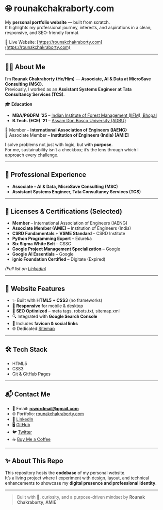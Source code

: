 # 🌐 rounakchakraborty.com

My **personal portfolio website** — built from scratch.  
It highlights my professional journey, interests, and aspirations in a clean, responsive, and SEO-friendly format.

🔗 Live Website: [https://rounakchakraborty.com](https://rounakchakraborty.com)

---

## 👨‍💼 About Me

I’m **Rounak Chakraborty (He/Him)** — **Associate, AI & Data at MicroSave Consulting (MSC)**.  
Previously, I worked as an **Assistant Systems Engineer at Tata Consultancy Services (TCS)**.  

🎓 **Education**  
- **MBA/PGDFM ’25** – [Indian Institute of Forest Management (IIFM), Bhopal](https://iifm.ac.in/home)  
- **B.Tech. (ECE) ’21** – [Assam Don Bosco University (ADBU)](https://www.dbuniversity.ac.in/)  

🔹 Member – **International Association of Engineers (IAENG)**  
🔹 Associate Member – **Institution of Engineers (India) [AMIE]**

I solve problems not just with logic, but with **purpose**.  
For me, sustainability isn’t a checkbox; it’s the lens through which I approach every challenge.  

---

## 💼 Professional Experience

- **Associate – AI & Data, MicroSave Consulting (MSC)**  
- **Assistant Systems Engineer, Tata Consultancy Services (TCS)**  

---

## 🏅 Licenses & Certifications (Selected)

- **Member** – International Association of Engineers (IAENG)  
- **Associate Member (AMIE)** – Institution of Engineers (India)  
- **CSRD Fundamentals + VSME Standard** – CSRD Institute  
- **Python Programming Expert** – Edureka  
- **Six Sigma White Belt** – CSSC  
- **Google Project Management Specialization** – Google  
- **Google AI Essentials** – Google  
- **ignio Foundation Certified** – Digitate (Expired)  

*(Full list on [LinkedIn](https://linkedin.com/in/rounakchakraborty))*  

---

## 🚀 Website Features

- ✨ Built with **HTML5 + CSS3** (no frameworks)  
- 📱 **Responsive** for mobile & desktop  
- 🧠 **SEO Optimized** – meta tags, robots.txt, sitemap.xml  
- 🔍 Integrated with **Google Search Console**  
- 📸 Includes **favicon & social links**  
- 🌐 Dedicated [Sitemap](https://rounakchakraborty.com/sitemap.html)  

---

## 🛠️ Tech Stack

- HTML5  
- CSS3  
- Git & GitHub Pages  

---

## 📬 Contact Me

- 📧 Email: **rcwordmail@gmail.com**  
- 🌐 Portfolio: [rounakchakraborty.com](https://rounakchakraborty.com)  
- 💼 [LinkedIn](https://linkedin.com/in/rounakchakraborty)  
- 🖥 [GitHub](https://github.com/rounakchakraborty)  
- 🐦 [Twitter](https://twitter.com/XRounak)  
- ☕ [Buy Me a Coffee](https://buymeacoffee.com/rounakchakraborty)  

---

## ✨ About This Repo

This repository hosts the **codebase** of my personal website.  
It’s a living project where I experiment with design, layout, and technical enhancements to showcase my **digital presence and professional identity**.

---

> Built with 💙, curiosity, and a purpose-driven mindset by **Rounak Chakraborty, AMIE**

